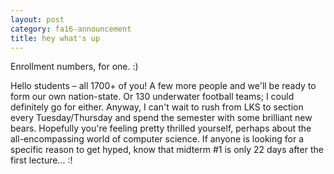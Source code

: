```yaml
---
layout: post
category: fa16-announcement
title: hey what's up
---
```


Enrollment numbers, for one. :)

Hello students – all 1700+ of you! A few more people and we'll be ready to form our own nation-state. Or 130 underwater football teams; I could definitely go for either. Anyway, I can't wait to rush from LKS to section every Tuesday/Thursday and spend the semester with some brilliant new bears. Hopefully you're feeling pretty thrilled yourself, perhaps about the all-encompassing world of computer science. If anyone is looking for a specific reason to get hyped, know that midterm #1 is only 22 days after the first lecture... :!
